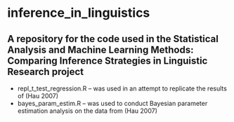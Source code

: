 # inference_in_linguistics
## A repository for the code used in the Statistical Analysis and Machine Learning Methods: Comparing Inference Strategies in Linguistic Research project
* repl_t_test_regression.R – was used in an attempt to replicate the results of (Hau 2007)
* bayes_param_estim.R – was used to conduct Bayesian parameter estimation analysis on the data from (Hau 2007)
